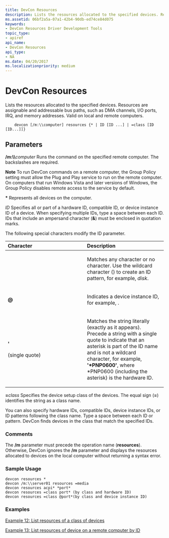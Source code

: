 ```yaml
---
title: DevCon Resources
description: Lists the resources allocated to the specified devices. Resources are assignable and addressable bus paths, such as DMA channels, I/O ports, IRQ, and memory addresses. Valid on local and remote computers.
ms.assetid: 06bf2a5a-07a1-42b4-90db-ed74ce84d075
keywords:
- DevCon Resources Driver Development Tools
topic_type:
- apiref
api_name:
- DevCon Resources
api_type:
- NA
ms.date: 04/20/2017
ms.localizationpriority: medium
---
```


# DevCon Resources

Lists the resources allocated to the specified devices. Resources are assignable and addressable bus paths, such as DMA channels, I/O ports, IRQ, and memory addresses. Valid on local and remote computers.

```
    devcon [/m:\\computer] resources {* | ID [ID ...] | =class [ID [ID...]]}
```

## <span id="ddk_devcon_resources_tools"></span><span id="DDK_DEVCON_RESOURCES_TOOLS"></span>Parameters

<span id="________m___computer______"></span><span id="________M___COMPUTER______"></span> **/m:\\\\**<em>computer</em>
Runs the command on the specified remote computer. The backslashes are required.

**Note**   To run DevCon commands on a remote computer, the Group Policy setting must allow the Plug and Play service to run on the remote computer. On computers that run Windows Vista and later versions of Windows, the Group Policy disables remote access to the service by default.

<span id="______________"></span> **\***
Represents all devices on the computer.

<span id="_______ID______"></span><span id="_______id______"></span> *ID*
Specifies all or part of a hardware ID, compatible ID, or device instance ID of a device. When specifying multiple IDs, type a space between each ID. IDs that include an ampersand character (**&**) must be enclosed in quotation marks.

The following special characters modify the ID parameter.

<table>
<colgroup>
<col width="50%" />
<col width="50%" />
</colgroup>
<thead>
<tr class="header">
<th align="left">Character</th>
<th align="left">Description</th>
</tr>
</thead>
<tbody>
<tr class="odd">
<td align="left"><p><strong><em></strong></p></td>
<td align="left"><p>Matches any character or no character. Use the wildcard character (</em>) to create an ID pattern, for example, <em>disk</em>.</p></td>
</tr>
<tr class="even">
<td align="left"><p><strong>@</strong></p></td>
<td align="left"><p>Indicates a device instance ID, for example, <strong><xref href="ROOT\FTDISK\0000" data-throw-if-not-resolved="False" data-raw-source="@ROOT\FTDISK\0000"></xref></strong>.</p></td>
</tr>
<tr class="odd">
<td align="left"><p><strong>'</strong></p>
<p>(single quote)</p></td>
<td align="left"><p>Matches the string literally (exactly as it appears). Precede a string with a single quote to indicate that an asterisk is part of the ID name and is not a wildcard character, for example, <strong>'*PNP0600'</strong>, where *PNP0600 (including the asterisk) is the hardware ID.</p></td>
</tr>
</tbody>
</table>  

<span id="________class______"></span><span id="________CLASS______"></span> **=**<em>class</em>
Specifies the device setup class of the devices. The equal sign (**=**) identifies the string as a class name.

You can also specify hardware IDs, compatible IDs, device instance IDs, or ID patterns following the class name. Type a space between each ID or pattern. DevCon finds devices in the class that match the specified IDs.

### <span id="comments"></span><span id="COMMENTS"></span>Comments

The **/m** parameter must precede the operation name (**resources**). Otherwise, DevCon ignores the **/m** parameter and displays the resources allocated to devices on the local computer without returning a syntax error.

### <span id="sample_usage"></span><span id="SAMPLE_USAGE"></span>Sample Usage

```
devcon resources *
devcon /m:\\server01 resources =media
devcon resources acpi* *port*
devcon resources =class port* (by class and hardware ID)
devcon resources =class @port*(by class and device instance ID)
```

### <span id="examples"></span><span id="EXAMPLES"></span>Examples

[Example 12: List resources of a class of devices](devcon-examples.md#ddk_example_12_list_resources_of_a_class_of_devices_tools)

[Example 13: List resources of device on a remote computer by ID](devcon-examples.md#ddk_example_13_list_resources_of_device_on_a_remote_computer_by_id_too)
